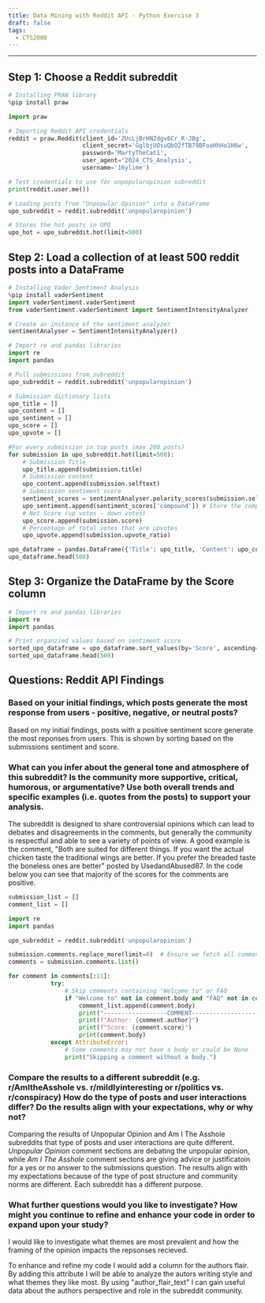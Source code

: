 ```yaml
---
title: Data Mining with Reddit API - Python Exercise 3
draft: false
tags:
  - CTS2000
---
```

---
## Step 1: Choose a Reddit subreddit
```python
# Installing PRAW library
%pip install praw

import praw 

# Importing Reddit API credentials
reddit = praw.Reddit(client_id='ZUcLjBrHNZdgv6Cr_R-JBg',
                     client_secret='GglbjUOsuQbO2fTB79BFoaHhHo1H6w', 
                     password='MartyTheCat1',
                     user_agent='2024_CTS_Analysis', 
                     username='16ylime')

# Test credentials to use for unpopularopinion subreddit
print(reddit.user.me())
```

```python
# Loading posts from "Unpopular Opinion" into a DataFrame
upo_subreddit = reddit.subreddit('unpopularopinion')

# Stores the hot posts in UPO
upo_hot = upo_subreddit.hot(limit=500) 
```

## Step 2: Load a collection of at least 500 reddit posts into a DataFrame
```python
# Installing Vader Sentiment Analysis 
%pip install vaderSentiment
import vaderSentiment.vaderSentiment
from vaderSentiment.vaderSentiment import SentimentIntensityAnalyzer

# Create an instance of the sentiment analyzer
sentimentAnalyser = SentimentIntensityAnalyzer()
```

```python
# Import re and pandas libraries
import re
import pandas 

# Pull submissions from subreddit 
upo_subreddit = reddit.subreddit('unpopularopinion')

# Submission dictionary lists
upo_title = []
upo_content = []
upo_sentiment = []
upo_score = []
upo_upvote = []

#For every submission in top posts (max 200 posts)
for submission in upo_subreddit.hot(limit=500):
    # Submission Title
    upo_title.append(submission.title)
    # Submission content
    upo_content.append(submission.selftext)
    # Submission sentiment score
    sentiment_scores = sentimentAnalyser.polarity_scores(submission.selftext) # Analyze sentiment of the content
    upo_sentiment.append(sentiment_scores['compound']) # Store the compound score
    # Net Score (up votes - down votes)
    upo_score.append(submission.score)
    # Percentage of total votes that are upvotes
    upo_upvote.append(submission.upvote_ratio)

upo_dataframe = pandas.DataFrame({'Title': upo_title, 'Content': upo_content, 'Sentiment': upo_sentiment, 'Score': upo_score,'Upvote Ratio': upo_upvote})
upo_dataframe.head(500)
```

## Step 3: Organize the DataFrame by the Score column 
```python
# Import re and pandas libraries
import re
import pandas 

# Print organzied values based on sentiment score
sorted_upo_dataframe = upo_dataframe.sort_values(by='Score', ascending=False)
sorted_upo_dataframe.head(500)
```

## Questions: Reddit API Findings 

### Based on your initial findings, which posts generate the most response from users - positive, negative, or neutral posts?

Based on my initial findings, posts with a positive sentiment score generate the most reponses from users. This is shown by sorting based on the submissions sentiment and score. 

### What can you infer about the general tone and atmosphere of this subreddit? Is the community more supportive, critical, humorous, or argumentative? Use both overall trends and specific examples (i.e. quotes from the posts) to support your analysis.

The subreddit is designed to share controversial opinions which can lead to debates and disagreements in the comments, but generally the community is respectful and able to see a variety of points of view. A good example is the comment, "Both are suited for different things. If you want the actual chicken taste the traditional wings are better. If you prefer the breaded taste the boneless ones are better" posted by UsedandAbused87. In the code below you can see that majority of the scores for the comments are positive. 
```python
submission_list = []
comment_list = []

import re
import pandas 

upo_subreddit = reddit.subreddit('unpopularopinion')

submission.comments.replace_more(limit=0)  # Ensure we fetch all comments and avoid "load more" instances
comments = submission.comments.list()

for comment in comments[:11]:
            try:
                # Skip comments containing "Welcome to" or FAQ
                if "Welcome to" not in comment.body and "FAQ" not in comment.body:
                    comment_list.append(comment.body)
                    print("------------------COMMENT--------------------")
                    print(f"Author: {comment.author}")
                    print(f"Score: {comment.score}")
                    print(comment.body)
            except AttributeError:
                # Some comments may not have a body or could be None
                print("Skipping a comment without a body.")
```

### Compare the results to a different subreddit (e.g. r/AmItheAsshole vs. r/mildlyinteresting or r/politics vs. r/conspiracy) How do the type of posts and user interactions differ? Do the results align with your expectations, why or why not?

Comparing the results of Unpopular Opinion and Am I The Asshole subreddits that type of posts and user interactions are quite different. *Unpopular Opinion* comment sections are debating the unpopular opinion, while *Am I The Asshole* comment sectons are giving advice or justificatoin for a yes or no answer to the submissions question. The results align with my expectations because of the type of post structure and community norms are different. Each subreddit has a different purpose. 

### What further questions would you like to investigate? How might you continue to refine and enhance your code in order to expand upon your study?

I would like to investigate what themes are most prevalent and how the framing of the opinion impacts the repsonses recieved. 

To enhance and refine my code I would add a column for the authors flair. By adding this attribute I will be able to analyze the autors writing style and what themes they like most. By using "author_flair_text" I can gain useful data about the authors perspective and role in the subreddit community. 
 
